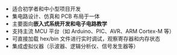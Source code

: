 - 适合初学者和中小型项目开发
- 集电路设计、仿真和 PCB 布局于一体
- 主要面向**嵌入式系统开发和电子电路教学**
- 支持主流 MCU 平台（如 Arduino、PIC、AVR、ARM Cortex-M 等）
- 可直接加载 hex/bin 文件进行实时调试，观察寄存器和内存状态
- 集成虚拟仪器（示波器、逻辑分析仪、信号发生器等）
